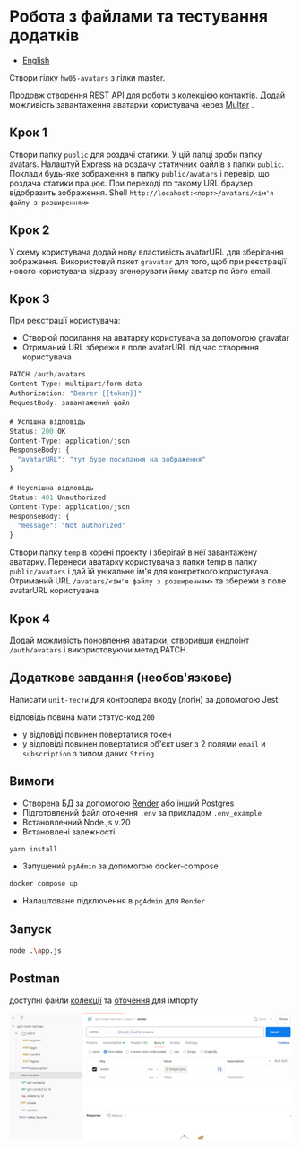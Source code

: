 # Робота з файлами та тестування додатків

- [English](README.md)

Створи гілку `hw05-avatars` з гілки master.

Продовж створення REST API для роботи з колекцією контактів. Додай можливість завантаження аватарки користувача через [Multer](https://www.npmjs.com/package/multer) .

## Крок 1
Створи папку `public` для роздачі статики. У цій папці зроби папку avatars.
Налаштуй Express на роздачу статичних файлів з папки `public`.
Поклади будь-яке зображення в папку `public/avatars` і перевір, що роздача статики працює.
При переході по такому URL браузер відобразить зображення. Shell `http://locahost:<порт>/avatars/<ім'я файлу з розширенням>`

## Крок 2
У схему користувача додай нову властивість avatarURL для зберігання зображення.
Використовуй пакет `gravatar` для того, щоб при реєстрації нового користувача відразу згенерувати йому аватар по його email.

## Крок 3

При реєстрації користувача:
* Створюй посилання на аватарку користувача за допомогою gravatar
* Отриманий URL збережи в поле avatarURL під час створення користувача

```javascript
PATCH /auth/avatars
Content-Type: multipart/form-data
Authorization: "Bearer {{token}}"
RequestBody: завантажений файл

# Успішна відповідь
Status: 200 OK
Content-Type: application/json
ResponseBody: {
  "avatarURL": "тут буде посилання на зображення"
}

# Неуспішна відповідь
Status: 401 Unauthorized
Content-Type: application/json
ResponseBody: {
  "message": "Not authorized"
}
```
Створи папку `temp` в корені проекту і зберігай в неї завантажену аватарку.
Перенеси аватарку користувача з папки temp в папку `public/avatars` і дай їй унікальне ім'я для конкретного користувача.
Отриманий URL `/avatars/<ім'я файлу з розширенням>` та збережи в поле avatarURL користувача

## Крок 4
Додай можливість поновлення аватарки, створивши ендпоінт `/auth/avatars` і використовуючи метод PATCH.

## Додаткове завдання (необов'язкове)

Написати `unit-тести` для контролера входу (логін) за допомогою Jest:

відповідь повина мати статус-код `200`
* у відповіді повинен повертатися токен
* у відповіді повинен повертатися об'єкт user з 2 полями `email` и `subscription` з типом даних `String`

## Вимоги
* Створена БД за допомогою [Render](https://render.com/) або інший Postgres
* Підготовлений файл оточення `.env` за прикладом `.env_example`
* Встановленний Node.js v.20
* Встановлені залежності
```bash
yarn install
```
* Запущений `pgAdmin` за допомогою docker-compose
```bash
docker compose up
```
* Налаштоване підключення в `pgAdmin` для `Render`

## Запуск
```bash
node .\app.js
```

## Postman
доступні файли [колекції](/doc/postman/goit-node-rest-api-v3.postman_collection) та [оточення](/doc/postman/local-contacts-v3.postman_environment) для імпорту

![postman](/doc/resources/image.png)